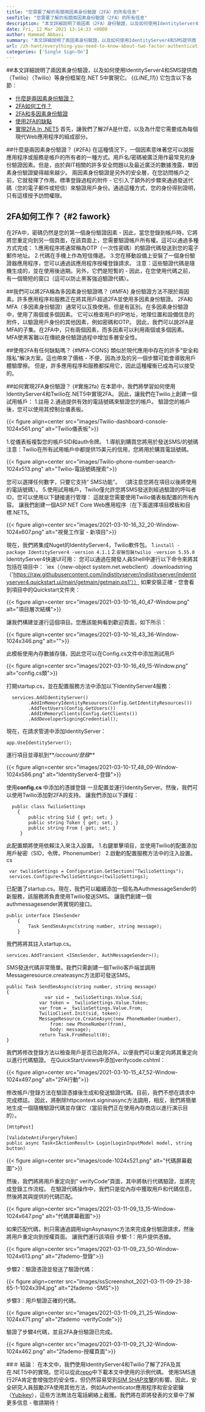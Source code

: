 ```yaml
---
title: "您需要了解的有關兩因素身份驗證（2FA）的所有信息" 
seoTitle: "您需要了解的有關兩因素身份驗證（2FA）的所有信息" 
description: "本文詳細說明了兩因素（2FA）身份驗證，以及如何使用IdentityServer4和Twilio在.net5中實現它。" 
date: Fri, 12 Mar 2021 13:14:33 +0000
author: Hammad Abbasi
summary: "本文詳細說明了兩因素身份驗證，以及如何使用IdentityServer4和SMS提供商（Twilio）（Twilio）等身份框架在.NET 5中實現它。＆nbsp;" 
url: /zh-hant/everything-you-need-to-know-about-two-factor-authentication-2fa/
categories: ['Single Sign-On']
---
```


##本文詳細說明了兩因素身份驗證，以及如何使用IdentityServer4和SMS提供商（Twilio）（Twilio）等身份框架在.NET 5中實現它。
{{_LINE_11_}}
它包含以下各節：
  * [什麼是兩因素身份驗證？ ][1]
  * [2FA如何工作？][2]
  * [2FA和多因素身份驗證][3]
  * [使用2FA的缺點][4]
  * [實現2FA In .NET5][5]
首先，讓我們了解2FA是什麼，以及為什麼它需要成為每個現代Web應用程序的組成部分。

##什麼是兩因素身份驗證？   {#2FA}
在這種情況下，一個因素意味著您可以說服應用程序或服務是帳戶的所有者的一種方式。用戶名/密碼被廣泛用作最常見的身份驗證因素。但是，由於與IT相關的許多安全問題以及最近廣泛的數據洩露，單因素身份驗證變得越來越少。
兩因素身份驗證是另外的安全層，在您訪問帳戶之前，它就發揮了作用。標準登錄過程的附件 - 它引入了額外的步驟來通過發送代碼（您的電子郵件或短信）來驗證用戶身份。通過這種方式，您的身份得到證明，只有這樣授予訪問權限。

## 2FA如何工作？   {#2 fawork}
在2FA中，密碼仍然是您的第一個身份驗證因素 - 因此，當您登錄到帳戶時，它將將您重定向到另一個頁面，在該頁面上，您需要驗證帳戶所有權。這可以通過多種方式完成：
  1.應用程序將通常稱為OTP（一次性密碼）的驗證代碼發送到您的電子郵件地址。
  2.代碼在手機上作為短信傳遞。
  3.您在移動設備上安裝了一個身份驗證器應用程序，您可以通過該應用程序授權登錄請求。
注意：這些驗證代碼是隨機生成的，並在使用後過期。另外，它們是短暫的 - 因此，在您使用代碼之前，有一個簡短的窗口（這可以防止黑客強迫驗證代碼）。

##我們可以將2FA稱為多因素身份驗證嗎？   {#MFA}
身份驗證方法不限於兩因素。許多應用程序和服務正在將其用戶超過2FA並使用多因素身份驗證。
2FA和MFA（多因素身份驗證）通常可以互換使用。但是有區別。在多因素身份驗證中，使用了兩個或多個因素。
它可以檢查用戶的IP地址，地理位置和設備信息的附件，以驗證用戶身份的其他因素，例如密碼和OTP。
因此，我們可以說2FA是MFA的子集。在2FA中，只有兩個因素，而多因素可以利用兩個或多個因素。 MFA使黑客難以在傳統身份驗證過程中增加多層安全性。

##使用2FA有任何缺點嗎？   {#MFA-CONS}
類似於現代應用中存在的許多“安全和隱私”解決方案。這也帶來了價格 - 不便，因為涉及的另一個步驟可能會導致用戶體驗摩擦。
但是，許多應用程序和服務都採用它，因此這種權衡已成為可以接受的。

##如何實現2FA身份驗證？   {#實施2fa}
在本節中，我們將學習如何使用IdentityServer4和Twilio在.NET5中實現2FA。
因此，讓我們在Twilio上創建一個試用帳戶：
  1.註冊
  2.通過提供有效的電話號碼來驗證您的帳戶。
驗證您的帳戶後，您可以使用其控制台儀表板。

{{< figure align=center src="images/Twilio-dashboard-console-1024x561.png" alt="Twilio儀表板">}}

  1.從儀表板複製您的帳戶SID和auth令牌。
  1.導​​航到購買您將用於發送SMS/的號碼
注意：Twilio在所有試用帳戶中都提供15美元的信用，您將用於購買電話號碼。

{{< figure align=center src="images/Twilio-phone-number-search-1024x513.png" alt="Twilio-電話號碼搜索">}}

您可以選擇任何數字，只要它支持“ SMS功能”。 （請注意您將在項目以後將使用的電話號碼）。
5.使用試用帳戶，Twilio僅允許您將SMS發送到經過驗證的呼叫者ID，您可以使用以下鏈接進行管理：
這就是您需要使用Twilio儀表板配置的所有內容。
讓我們創建一個ASP.NET Core Web應用程序（在下面選擇項目模板和目標.NET5。

{{< figure align=center src="images/2021-03-10-16_32_20-Window-1024x607.png" alt="視覺工作室 - 新項目">}}

現在，我們將集成Nuget的IdentityServer4，Twilio軟件包。
  1.`install -package IdentityServer4 -version 4.1.1`
  2.`安裝包裝twilio -version 5.55.0`
IdentityServer4快速UI可用：
您可以通過在開發人員Shell中運行以下命令來將其包括在項目中：
`iex（（new-object system.net.webclient）.downloadstring（'https://raw.githubusercontent.com/indistityserver/indistityserver/indentityserver4.quickstart.ui/main/getmain/getmain.ps1'））
如果安裝正確 - 您會看到項目中的Quickstart文件夾：

{{< figure align=center src="images/2021-03-10-16_40_47-Window.png" alt="項目層次結構">}}

讓我們構建並運行這個項目。您應該能夠看到歡迎頁面，如下所示：

{{< figure align=center src="images/2021-03-10-16_43_36-Window-1024x346.png" alt="">}}

此模板使用內存數據存儲，因此您可以在Config.cs文件中添加測試用戶

{{< figure align=center src="images/2021-03-10-16_49_15-Window.png" alt="config.cs類">}}

打開startup.cs，並在配置服務方法中添加以下IdentityServer4服務：
```
  services.AddIdentityServer()
        .AddInMemoryIdentityResources(Config.GetIdentityResources())
        .AddTestUsers(Config.GetUsers())
        .AddInMemoryClients(Config.GetClients())
        .AddDeveloperSigningCredential();

```
現在，在請求管道中添加IdentityServer：
```
app.UseIdentityServer();
```
運行項目並導航到**_/account/登錄_** 

{{< figure align=center src="images/2021-03-10-17_48_09-Window-1024x586.png" alt="IdentityServer4-登錄">}}

使用**config.cs** 中添加的憑據登錄
一旦配置並運行IdentityServer。然後，我們可以使用Twilio添加對2FA的支持。
讓我們添加以下課程：
```
  public class TwilioSettings
    {
        public string Sid { get; set; }
        public string Token { get; set; }
        public string From { get; set; }
     }

```
此配置類將使用依賴注入來注入設置。
  1.右鍵單擊項目，並使用Twilio的配置添加用戶秘密（SID，令牌，Phonenumber）
  2.啟動的配置服務方法中的注入設置。cs
```
 var twilioSettings = Configuration.GetSection("TwilioSettings");
 services.Configure<TwilioSettings>(twilioSettings);

```
已配置了startup.cs。現在，我們可以繼續添加一個名為AuthmessageSender的新服務，該服務將負責使用Twilio發送SMS。
讓我們創建一個authmessagesender將實現的接口。
```
public interface ISmsSender
    {
        Task SendSmsAsync(string number, string message);
    }
```
我們將將其註入startup.cs。
```
services.AddTransient <ISmsSender, AuthMessageSender>();

```
SMS發送代碼非常簡單。我們只需創建一個Twilio客戶端並調用Messageresource.createasync方法即可發送SMS。
```
public Task SendSmsAsync(string number, string message)
{
              var sid = _twilioSettings.Value.Sid;
            var token = _twilioSettings.Value.Token;
            var from = _twilioSettings.Value.From;
            TwilioClient.Init(sid, token);
            MessageResource.CreateAsync(new PhoneNumber(number),
                from: new PhoneNumber(from),
                body: message);
            return Task.FromResult(0);
}

```
我們將修改登錄方法以檢查用戶是否已啟用2FA，以便我們可以重定向將其重定向以進行代碼驗證。
在QuickStart/views中添加verifycode.cshtml：

{{< figure align=center src="images/2021-03-10-15_47_52-Window-1024x497.png" alt="2FA行動">}}

修改帳戶/登錄方法在驗證憑據後生成和發送驗證代碼。目前，我們不想在請求中完成標誌。
因此，將刪除httpcontext.signinasync方法調用，相反，我們將簡單地生成一個隨機驗證代碼並存儲它（當前我們正在使用內存商店以進行演示目的）。
```
[HttpPost]

[ValidateAntiForgeryToken]
public async Task<IActionResult> Login(LoginInputModel model, string button)

```

{{< figure align=center src="images/code-1024x521.png" alt="代碼屏幕截圖">}}

然後，我們將將用戶重定向到“ verifyCode”頁面，其中將執行代碼驗證，並將完成登錄工作流程。
在驗證代碼操作中，我們只是從內存中獲取用戶和代碼信息，然後將其與提供的代碼匹配。

{{< figure align=center src="images/2021-03-11-09_13_15-Window-1024x647.png" alt="代碼屏幕截圖">}}

如果匹配代碼，則只需通過調用signAsynasync方法來完成身份驗證請求，然後將用戶重定向到授權頁面。
讓我們運行該項目
步驟-1：用戶提供憑據。

{{< figure align=center src="images/2021-03-11-09_23_50-Window-1024x613.png" alt="2fademo-登錄">}}

步驟2：驗證憑證並發送了驗證代碼：

{{< figure align=center src="images/ssScreenshot_2021-03-11-09-21-38-65-1-1024x394.jpg" alt="2fademo -SMS">}}

步驟3：用戶驗證正確的代碼。

{{< figure align=center src="images/2021-03-11-09_21_25-Window-1024x471.png" alt="2fademo -verifyCode">}}

驗證了步驟4代碼，並且2FA身份驗證已完成。

{{< figure align=center src="images/2021-03-11-09_21_32-Window-1024x462.png" alt="2fademo-授權頁面">}}


##＃ 結論：
在本文中，我們使用IdentityServer4和Twilio了解了2FA及其在.NET5中的實現。您可以從此[repo][6]中下載本文中使用的示例代碼。
使用SMS進行2FA肯定會增強您的安全性，但仍然容易受到[SIM SHAP攻擊][7]的影響。因此，安全研究人員鼓勵2FA使用其他方法，例如Authenticator應用程序和安全密鑰（[Yubikey][8]），這些方法無法在電話網絡上截獲。我們將在即將發表的文章中了解更多信息 - 敬請期待！

  
[1]: #2FA
[2]: #2fawork
[3]: #MFA
[4]: #mfa-cons
[5]: #implementing2fa
[6]: https://github.com/csehammad/2FAUsingIdentityServer4
[7]: https://www.cnet.com/how-to/sim-swap-fraud-how-to-prevent-your-phone-number-from-being-stolen/
[8]: https://www.yubico.com/
